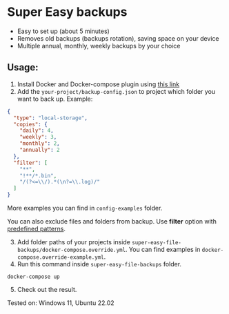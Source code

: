 # Super Easy backups

- Easy to set up (about 5 minutes)
- Removes old backups (backups rotation), saving space on your device
- Multiple annual, monthly, weekly backups by your choice

## Usage:

1. Install Docker and Docker-compose plugin using [this link](https://docs.docker.com/compose/install/)
2. Add the `your-project/backup-config.json` to project which folder you want to back up. Example:

```json
{
  "type": "local-storage",
  "copies": {
    "daily": 4,
    "weekly": 3,
    "monthly": 2,
    "annually": 2
  },
  "filter": [
    "**",
    "!**/*.bin",
    "/(?<=\\/).*(\n?=\\.log)/"
  ]
}
```

More examples you can find in `config-examples` folder.

You can also exclude files and folders from backup. Use **filter** option
with [predefined patterns](https://www.npmjs.com/package/maximatch).

3. Add folder paths of your projects inside `super-easy-file-backups/docker-compose.override.yml`.
   You can find examples in `docker-compose.override-example.yml`.
4. Run this command inside `super-easy-file-backups` folder.
```shell
docker-compose up
```

5. Check out the result.

Tested on: Windows 11, Ubuntu 22.02
